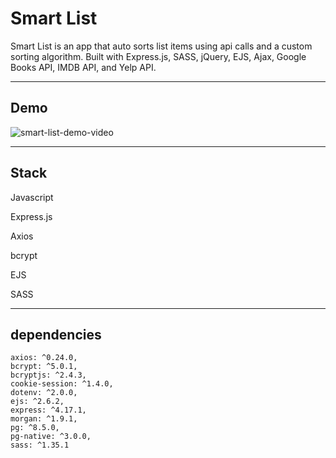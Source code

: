 # Smart List

Smart List is an app that auto sorts list items using api calls and a custom sorting algorithm. Built with Express.js, SASS, jQuery, EJS, Ajax, Google Books API, IMDB API, and Yelp API.

---

## Demo

![smart-list-demo-video](public/images/smart-list-demo-video.gif)

---

## Stack

Javascript

Express.js

Axios

bcrypt

EJS

SASS

---

## dependencies

```
axios: ^0.24.0,
bcrypt: ^5.0.1,
bcryptjs: ^2.4.3,
cookie-session: ^1.4.0,
dotenv: ^2.0.0,
ejs: ^2.6.2,
express: ^4.17.1,
morgan: ^1.9.1,
pg: ^8.5.0,
pg-native: ^3.0.0,
sass: ^1.35.1
```
